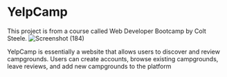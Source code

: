 # YelpCamp
This project is from a course called Web Developer Bootcamp by Colt Steele.
![Screenshot (184)](https://github.com/imyky1/YelpCamp/assets/109689075/d7ce1698-e4f6-498b-9d92-b2c58fed3575)

YelpCamp is essentially a website that allows users to discover and review campgrounds.
Users can create accounts, browse existing campgrounds, leave reviews, and add new campgrounds to the platform
